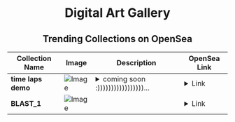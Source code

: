 <div align="center">

# Digital Art Gallery

## Trending Collections on OpenSea

| Collection Name                       | Image                                                                                     | Description                       | OpenSea Link                                                                                          |
|---------------------------------------|-------------------------------------------------------------------------------------------|-----------------------------------|--------------------------------------------------------------------------------------------------------|
| **time laps demo** | ![Image](https://i.seadn.io/s/raw/files/59a0274f1a4523c9e11a988c4ea25de2.jpg?w=500&auto=format?w=200&auto=format) | <details><summary>coming soon :)))))))))))))))))...</summary>coming soon :)))))))))))))))))))))))))))))))))))))))))))))))))</details> | <details><summary>Link</summary>[time laps demo](https://opensea.io/collection/time-laps-demo)</details> |
| **BLAST_1** | ![Image](https://i.seadn.io/s/raw/files/c740b032464d65f932cb822f922965ab.png?w=500&auto=format?w=200&auto=format) |  | <details><summary>Link</summary>[BLAST_1](https://opensea.io/collection/blast-1-1)</details> |

</div>